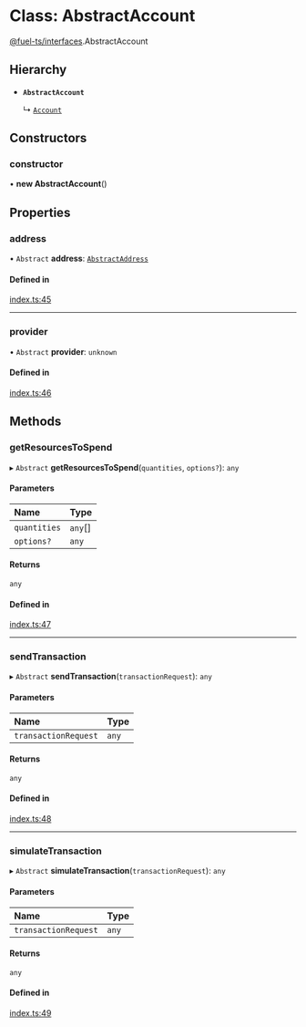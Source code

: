 # Class: AbstractAccount

[@fuel-ts/interfaces](/api/Interfaces/index.md).AbstractAccount

## Hierarchy

- **`AbstractAccount`**

  ↳ [`Account`](/api/Wallet/Account.md)

## Constructors

### constructor

• **new AbstractAccount**()

## Properties

### address

• `Abstract` **address**: [`AbstractAddress`](/api/Interfaces/AbstractAddress.md)

#### Defined in

[index.ts:45](https://github.com/FuelLabs/fuels-ts/blob/4803e6df/packag/api/src/index.ts#L45)

___

### provider

• `Abstract` **provider**: `unknown`

#### Defined in

[index.ts:46](https://github.com/FuelLabs/fuels-ts/blob/4803e6df/packag/api/src/index.ts#L46)

## Methods

### getResourcesToSpend

▸ `Abstract` **getResourcesToSpend**(`quantities`, `options?`): `any`

#### Parameters

| Name | Type |
| :------ | :------ |
| `quantities` | `any`[] |
| `options?` | `any` |

#### Returns

`any`

#### Defined in

[index.ts:47](https://github.com/FuelLabs/fuels-ts/blob/4803e6df/packag/api/src/index.ts#L47)

___

### sendTransaction

▸ `Abstract` **sendTransaction**(`transactionRequest`): `any`

#### Parameters

| Name | Type |
| :------ | :------ |
| `transactionRequest` | `any` |

#### Returns

`any`

#### Defined in

[index.ts:48](https://github.com/FuelLabs/fuels-ts/blob/4803e6df/packag/api/src/index.ts#L48)

___

### simulateTransaction

▸ `Abstract` **simulateTransaction**(`transactionRequest`): `any`

#### Parameters

| Name | Type |
| :------ | :------ |
| `transactionRequest` | `any` |

#### Returns

`any`

#### Defined in

[index.ts:49](https://github.com/FuelLabs/fuels-ts/blob/4803e6df/packag/api/src/index.ts#L49)
